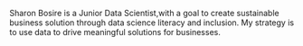 
Sharon Bosire is a Junior Data Scientist,with a goal to create sustainable business solution through data science literacy and inclusion.
My strategy is to use  data to drive meaningful solutions for businesses.
